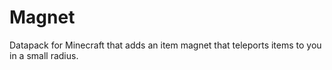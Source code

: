 # Magnet
Datapack for Minecraft that adds an item magnet that teleports items to you in a small radius.
